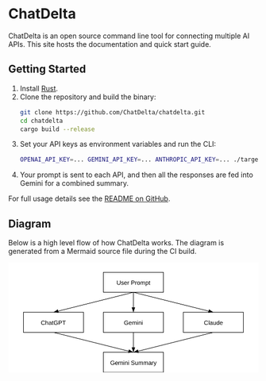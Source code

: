 # ChatDelta

ChatDelta is an open source command line tool for connecting multiple AI APIs. This site hosts the documentation and quick start guide.

## Getting Started

1. Install [Rust](https://www.rust-lang.org/tools/install).
2. Clone the repository and build the binary:
   ```bash
   git clone https://github.com/ChatDelta/chatdelta.git
   cd chatdelta
   cargo build --release
   ```
3. Set your API keys as environment variables and run the CLI:
   ```bash
   OPENAI_API_KEY=... GEMINI_API_KEY=... ANTHROPIC_API_KEY=... ./target/release/chatdelta "Your prompt"
   ```
4. Your prompt is sent to each API, and then all the responses are fed into Gemini for a combined summary.

For full usage details see the [README on GitHub](https://github.com/ChatDelta/ChatDelta/blob/main/README.md).

## Diagram

Below is a high level flow of how ChatDelta works. The diagram is generated from a Mermaid source file during the CI build.

![ChatDelta flow](assets/diagram.svg)
